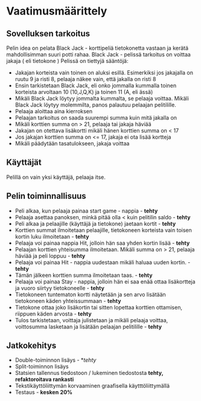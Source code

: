 # Vaatimusmäärittely

## Sovelluksen tarkoitus

Pelin idea on pelata Black Jack - korttipeliä tietokonetta vastaan ja kerätä mahdollisimman suuri potti rahaa.
Black Jack - pelissä tarkoitus on voittaa jakaja ( eli tietokone )
Pelissä on tiettyjä sääntöjä:
 - Jakajan korteista vain toinen on aluksi esillä. Esimerkiksi jos jakajalla on ruutu 9 ja risti 8, pelaaja näkee vain, että jakalla on risti 8
 - Ensin tarkistetaan Black Jack, eli onko jommalla kummalla toinen korteista arvoltaan 10 (10,J,Q,K) ja toinen 11 (A, eli ässä)
 - Mikäli Black Jack löytyy jommalta kummalta, se pelaaja voittaa. Mikäli Black Jack löytyy molemmilta, panos palautuu pelaajan pelitilille.
 - Pelaaja aloittaa aina kierroksen
 - Pelaajan tarkoitus on saada suurempi summa kuin mitä jakalla on
 - Mikäli korttien summa on > 21, pelaaja tai jakaja häviää
 - Jakajan on otettava lisäkortti mikäli hänen korttien summa on < 17
 - Jos jakajan korttien summa on <= 17, jakaja ei ota lisää kortteja
 - Mikäli päädytään tasatulokseen, jakaja voittaa

## Käyttäjät

Pelillä on vain yksi käyttäjä, pelaaja itse.


## Pelin toiminnallisuus
- Peli alkaa, kun pelaaja painaa start game - nappia - **tehty**
- Pelaaja asettaa panoksen, minkä pitää olla < kuin pelitilin saldo - **tehty**
- Peli alkaa ja pelaajille (käyttäjä ja tietokone) jaetaan kortit - **tehty**
- Korttien summat ilmoitetaan pelaajille, tietokoneen korteista vain toisen kortin luku ilmoitetaan - **tehty**
- Pelaaja voi painaa nappia Hit, jolloin hän saa yhden kortin lisää - **tehty**
- Pelaajan korttien yhteisumma ilmoitetaan. Mikäli summa on > 21, pelaaja häviää ja peli loppuu - **tehty**
- Pelaaja voi painaa Hit - nappia uudestaan mikäli haluaa uuden kortin. - **tehty**
- Tämän jälkeen korttien summa ilmoitetaan taas. - **tehty**
- Pelaaja voi painaa Stay - nappia, jolloin hän ei saa enää ottaa lisäkortteja ja vuoro siirtyy tietokoneelle - **tehty**
- Tietokoneen tuntematon kortti näytetään ja sen arvo lisätään tietokoneen käden yhteissummaan - **tehty**
- Tietokone ottaa joko lisäkortin tai sitten lopettaa korttien ottamisen, riippuen käden arvosta - **tehty**
- Tulos tarkistetaan, voittaja julistetaan ja mikäli pelaaja voittaa, voittosumma lasketaan ja lisätään pelaajan pelitilille - **tehty**


## Jatkokehitys
- Double-toiminnon lisäys - **tehty*
- Split-toiminnon lisäys
- Statsien tallennus tiedostoon / lukeminen tiedostosta **tehty, refaktoroitava rankasti**
- Tekstikäyttöliittymän korvaaminen graafisella käytttöliittymällä
- Testaus - **kesken** **20%**




